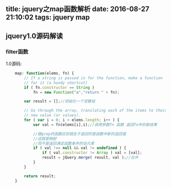 title: jquery之map函数解析
date: 2016-08-27 21:10:02
tags: jquery map
---

##   jquery1.0源码解读

### filter函数

1.0源码:
```js
	map: function(elems, fn) {
		// If a string is passed in for the function, make a function
		// for it (a handy shortcut)
		if ( fn.constructor == String )
			fn = new Function("a","return " + fn);

		var result = [];//初始化一个空数组

		// Go through the array, translating each of the items to their
		// new value (or values).
		for ( var i = 0; i < elems.length; i++ ) {
			var val = fn(elems[i],i);//调用参数fn 函数 返回fn中的新结果

			//跟grep的函数区别就在于返回的是函数中新的返回值
			//这就是映射
			//而不是返回满足函数条件的旧元素
			if ( val !== null && val != undefined ) {
				if ( val.constructor != Array ) val = [val];
				result = jQuery.merge( result, val );//合并
			}
		}

		return result;
	}
```
